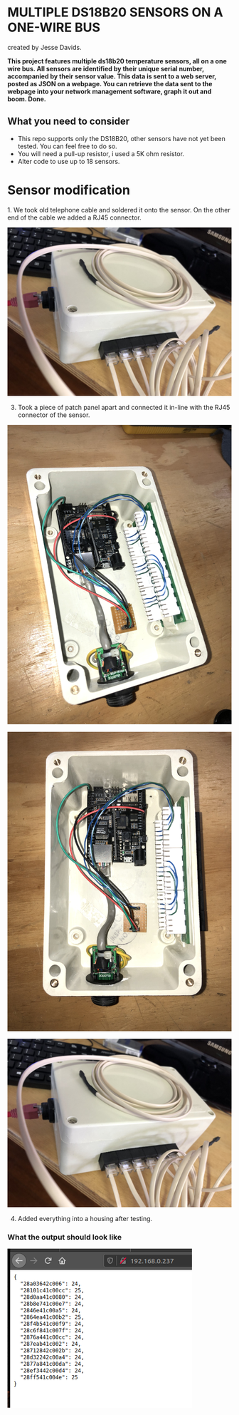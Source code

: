 # MULTIPLE DS18B20 SENSORS ON A ONE-WIRE BUS
created by Jesse Davids.

**This project features multiple ds18b20 temperature sensors, all on a one wire bus. All sensors are identified by their unique serial number, accompanied by their sensor value. This data is sent to a web server, posted as JSON on a webpage. You can retrieve the data sent to the webpage into your network management software, graph it out and boom. Done.**

<h2>What you need to consider</h2>
  
* This repo supports only the DS18B20, other sensors have not yet been tested. You can feel free to do so.
* You will need a pull-up resistor, i used a 5K ohm resistor.
* Alter code to use up to 18 sensors.


<h1>Sensor modification</h1>
1. We took old telephone cable and soldered it onto the sensor. On the other end of the cable we added a RJ45 connector. </br>

![title](IMG_3486.jpg) </br>
    
3. Took a piece of patch panel apart and connected it in-line with the RJ45 connector of the sensor. </br>

![title](IMG_3478.jpg) </br>
    
![title](IMG_3479.jpg) </br>
    
![title](IMG_3486.jpg) </br>
    
4. Added everything into a housing after testing. </br>


<h3>What the output should look like</h3>

![title](fridgeproject.png)
